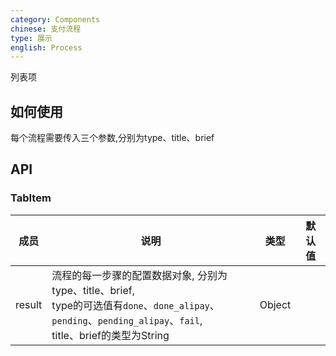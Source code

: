 ```yaml
---
category: Components
chinese: 支付流程
type: 展示
english: Process
---
```




列表项

## 如何使用

每个流程需要传入三个参数,分别为type、title、brief

## API

### TabItem
| 成员        | 说明           | 类型               | 默认值       |
|------------|----------------|--------------------|--------------|
| result    |    流程的每一步骤的配置数据对象, 分别为type、title、brief,<br/> type的可选值有`done`、`done_alipay`、`pending`、`pending_alipay`、`fail`,<br/> title、brief的类型为String  | Object |    |